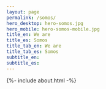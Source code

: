 ```yaml
---
layout: page
permalink: /somos/
hero_desktop: hero-somos.jpg
hero_mobile: hero-somos-mobile.jpg
title_en: We are
title_es: Somos
title_tab_en: We are
title_tab_es: Somos
subtitle_en:
subtitle_es:
---
```


{%- include about.html -%}
